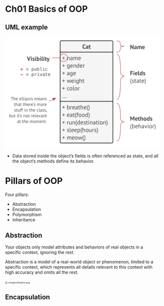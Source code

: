 # Ch01 Basics of OOP

## UML example

<img src="./images/UML.png" style="zoom:50%;" />

* Data stored inside the object’s fields is often referenced
  as state, and all the object’s methods define its behavior.

# Pillars of OOP

Four pillars:

* Abstraction
* Encapsulation
* Polymorphism
* Inheritance

## Abstraction

Your objects only model attributes and behaviors of
real objects in a specific context, ignoring the rest.

Abstraction is a model of a real-world object or phenomenon, limited to a specific context, which represents all details relevant to this context with high accuracy and omits all the rest.

<img src="/Users/yg943079/Prog/DesignPatterns/Dive/images/Airplane.png" alt="./images/Airplane.png" style="zoom:50%;" />

## Encapsulation



